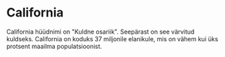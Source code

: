 # California

California hüüdnimi on "Kuldne osariik". Seepärast on see värvitud kuldseks.
California on koduks 37 miljonile elanikule, mis on vähem kui üks protsent
maailma populatsioonist.
